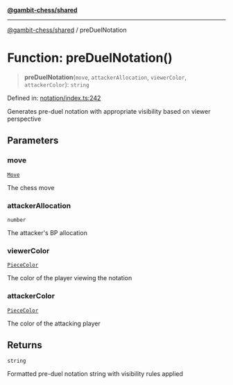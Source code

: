 [**@gambit-chess/shared**](../README.md)

***

[@gambit-chess/shared](../globals.md) / preDuelNotation

# Function: preDuelNotation()

> **preDuelNotation**(`move`, `attackerAllocation`, `viewerColor`, `attackerColor`): `string`

Defined in: [notation/index.ts:242](https://github.com/cango91/gambit-chess/blob/b8ea13e4976c99c29d095eae7bc504b86f9add51/shared/src/notation/index.ts#L242)

Generates pre-duel notation with appropriate visibility based on viewer perspective

## Parameters

### move

[`Move`](../interfaces/Move.md)

The chess move

### attackerAllocation

`number`

The attacker's BP allocation

### viewerColor

[`PieceColor`](../type-aliases/PieceColor.md)

The color of the player viewing the notation

### attackerColor

[`PieceColor`](../type-aliases/PieceColor.md)

The color of the attacking player

## Returns

`string`

Formatted pre-duel notation string with visibility rules applied
